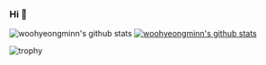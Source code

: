 ### Hi  👋

![woohyeongminn's github stats](https://github-readme-stats.vercel.app/api?username=woohyeongminn&show_icons=true)
[![woohyeongminn's github stats](https://github-readme-stats.vercel.app/api/top-langs/?username=woohyeongminn&show_icons=true&hide_border=true&title_color=004386&icon_color=004386&layout=compact)](https://github.com/woohyeongminn)


![trophy](https://github-profile-trophy.vercel.app/?username=woohyeongminn)
<!--
**woohyeongminn/woohyeongminn** is a ✨ _special_ ✨ repository because its `README.md` (this file) appears on your GitHub profile.

Here are some ideas to get you started:

- 🔭 I’m currently working on ...
- 🌱 I’m currently learning ...
- 👯 I’m looking to collaborate on ...
- 🤔 I’m looking for help with ...
- 💬 Ask me about ...
- 📫 How to reach me: ...
- 😄 Pronouns: ...
- ⚡ Fun fact: ...
-->
